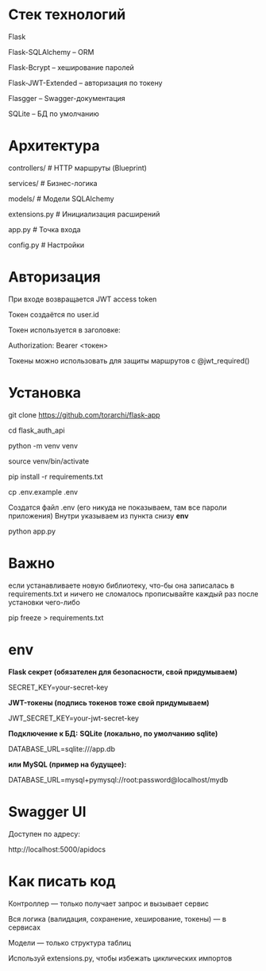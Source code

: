 # Стек технологий

Flask

Flask-SQLAlchemy – ORM

Flask-Bcrypt – хеширование паролей

Flask-JWT-Extended – авторизация по токену

Flasgger – Swagger-документация

SQLite – БД по умолчанию

# Архитектура

controllers/         # HTTP маршруты (Blueprint)

services/            # Бизнес-логика

models/              # Модели SQLAlchemy

extensions.py        # Инициализация расширений

app.py               # Точка входа

config.py            # Настройки

# Авторизация

При входе возвращается JWT access token

Токен создаётся по user.id

Токен используется в заголовке:

Authorization: Bearer <токен>

Токены можно использовать для защиты маршрутов с @jwt_required()

# Установка

git clone https://github.com/torarchi/flask-app

cd flask_auth_api

python -m venv venv

source venv/bin/activate

pip install -r requirements.txt

cp .env.example .env

Создатся файл .env (его никуда не показываем, там все пароли приложения)
Внутри указываем из пункта снизу **env**

python app.py


# Важно

если устанавливаете новую библиотеку, что-бы она записалась в requirements.txt и ничего не сломалось прописывайте каждый раз после установки чего-либо

pip freeze > requirements.txt



# env

**Flask секрет (обязателен для безопасности, свой придумываем)**

SECRET_KEY=your-secret-key

**JWT-токены (подпись токенов тоже свой придумываем)**

JWT_SECRET_KEY=your-jwt-secret-key

**Подключение к БД:**
**SQLite (локально, по умолчанию sqlite)**

DATABASE_URL=sqlite:///app.db

**или MySQL (пример на будущее):**

DATABASE_URL=mysql+pymysql://root:password@localhost/mydb


# Swagger UI

Доступен по адресу:

http://localhost:5000/apidocs



# Как писать код

Контроллер — только получает запрос и вызывает сервис

Вся логика (валидация, сохранение, хеширование, токены) — в сервисах

Модели — только структура таблиц

Используй extensions.py, чтобы избежать циклических импортов


